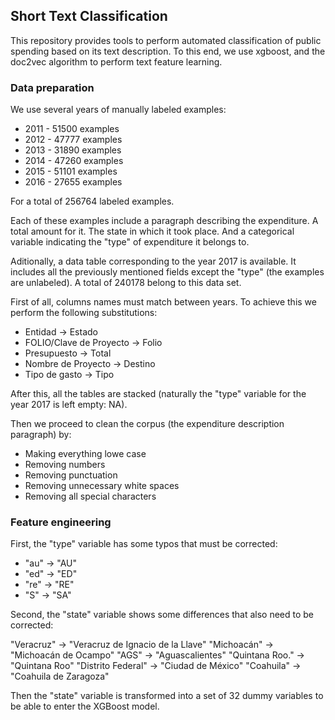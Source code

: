 ## Short Text Classification

This repository provides tools to perform automated classification of public spending based on its text description. To this end, we use xgboost, and the doc2vec algorithm to perform text feature learning. 

### Data preparation

We use several years of manually labeled examples:

* 2011 - 51500 examples
* 2012 - 47777 examples
* 2013 - 31890 examples
* 2014 - 47260 examples
* 2015 - 51101 examples
* 2016 - 27655 examples 

For a total of 256764 labeled examples.

Each of these examples include a paragraph describing the expenditure. A total amount for it. The state in which it took place. And a categorical variable indicating the "type" of expenditure it belongs to.

Aditionally, a data table corresponding to the year 2017 is available. It includes all the previously mentioned fields except the "type" (the examples are unlabeled). A total of 240178 belong to this data set.

First of all, columns names must match between years. To achieve this we perform the following substitutions:

* Entidad -> Estado
* FOLIO/Clave de Proyecto -> Folio
* Presupuesto -> Total
* Nombre de Proyecto -> Destino
* Tipo de gasto -> Tipo

After this, all the tables are stacked (naturally the "type" variable for the year 2017 is left empty: NA).

Then we proceed to clean the corpus (the expenditure description paragraph) by:

* Making everything lowe case
* Removing numbers
* Removing punctuation
* Removing unnecessary white spaces
* Removing all special characters

### Feature engineering

First, the "type" variable has some typos that must be corrected:

* "au" -> "AU"
* "ed" -> "ED"
* "re" -> "RE"
* "S" -> "SA"

Second, the "state" variable shows some differences that also need to be corrected:

"Veracruz" -> "Veracruz de Ignacio de la Llave"
"Michoacán" -> "Michoacán de Ocampo"
"AGS" -> "Aguascalientes"
"Quintana Roo." -> "Quintana Roo"
"Distrito Federal" -> "Ciudad de México"
"Coahuila" -> "Coahuila de Zaragoza"

Then the "state" variable is transformed into a set of 32 dummy variables to be able to enter the XGBoost model.





